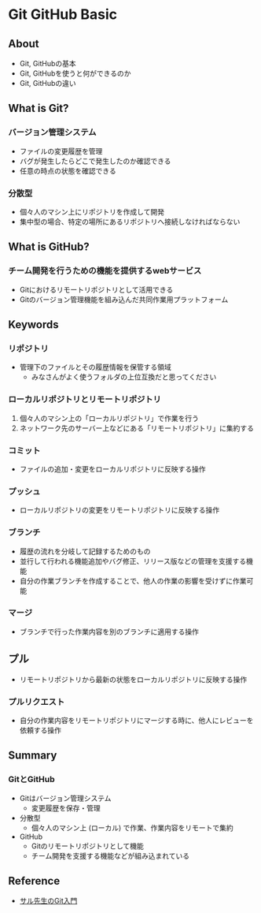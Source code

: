 # Git GitHub Basic

## About
- Git, GitHubの基本
- Git, GitHubを使うと何ができるのか
- Git, GitHubの違い

## What is Git?
### バージョン管理システム
- ファイルの変更履歴を管理
- バグが発生したらどこで発生したのか確認できる
- 任意の時点の状態を確認できる
### 分散型
- 個々人のマシン上にリポジトリを作成して開発
- 集中型の場合、特定の場所にあるリポジトリへ接続しなければならない

## What is GitHub?
### チーム開発を行うための機能を提供するwebサービス
- Gitにおけるリモートリポジトリとして活用できる
- Gitのバージョン管理機能を組み込んだ共同作業用プラットフォーム

## Keywords
### リポジトリ
- 管理下のファイルとその履歴情報を保管する領域
    - みなさんがよく使うフォルダの上位互換だと思ってください
### ローカルリポジトリとリモートリポジトリ
1. 個々人のマシン上の「ローカルリポジトリ」で作業を行う
2. ネットワーク先のサーバー上などにある「リモートリポジトリ」に集約する
### コミット
- ファイルの追加・変更をローカルリポジトリに反映する操作
### プッシュ
- ローカルリポジトリの変更をリモートリポジトリに反映する操作
### ブランチ
- 履歴の流れを分岐して記録するためのもの
- 並行して行われる機能追加やバグ修正、リリース版などの管理を支援する機能
- 自分の作業ブランチを作成することで、他人の作業の影響を受けずに作業可能
### マージ
- ブランチで行った作業内容を別のブランチに適用する操作
## プル
- リモートリポジトリから最新の状態をローカルリポジトリに反映する操作
### プルリクエスト
- 自分の作業内容をリモートリポジトリにマージする時に、他人にレビューを依頼する操作

## Summary
### GitとGitHub
- Gitはバージョン管理システム
    - 変更履歴を保存・管理
- 分散型
    - 個々人のマシン上 (ローカル) で作業、作業内容をリモートで集約
- GitHub
    - Gitのリモートリポジトリとして機能
    - チーム開発を支援する機能などが組み込まれている

## Reference
- [サル先生のGit入門](https://backlog.com/ja/git-tutorial/intro/01/)
